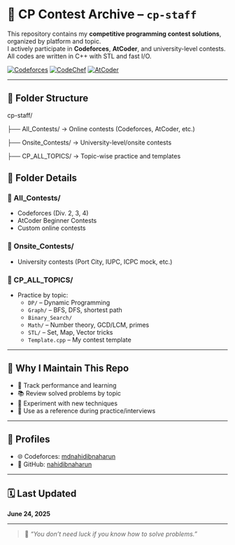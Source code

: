 # 🏹 CP Contest Archive – `cp-staff`

This repository contains my **competitive programming contest solutions**, organized by platform and topic.  
I actively participate in **Codeforces**, **AtCoder**, and university-level contests.  
All codes are written in C++ with STL and fast I/O.

[![Codeforces](https://img.shields.io/badge/Codeforces-mdnahidibnaharun-blue?style=flat-square&logo=codeforces)](https://codeforces.com/profile/mdnahidibnaharun)
[![CodeChef](https://img.shields.io/badge/CodeChef-nahidibnaharun-orange?style=flat-square&logo=codechef)](https://www.codechef.com/users/nahidibnaharun)
[![AtCoder](https://img.shields.io/badge/AtCoder-nahidibnaharun-red?style=flat-square&logo=atcoder)](https://atcoder.jp/users/nahidibnaharun)


---

## 📁 Folder Structure

cp-staff/

├── All_Contests/ → Online contests (Codeforces, AtCoder, etc.)

├── Onsite_Contests/ → University-level/onsite contests

├── CP_ALL_TOPICS/ → Topic-wise practice and templates


## 🧩 Folder Details

### 🔹 All_Contests/
- Codeforces (Div. 2, 3, 4)
- AtCoder Beginner Contests
- Custom online contests

### 🔹 Onsite_Contests/
- University contests (Port City, IUPC, ICPC mock, etc.)

### 🔹 CP_ALL_TOPICS/
- Practice by topic:
  - `DP/` – Dynamic Programming
  - `Graph/` – BFS, DFS, shortest path
  - `Binary_Search/`
  - `Math/` – Number theory, GCD/LCM, primes
  - `STL/` – Set, Map, Vector tricks
  - `Template.cpp` – My contest template

---

## 🧠 Why I Maintain This Repo

- 🔁 Track performance and learning
- 📚 Review solved problems by topic
- 🧪 Experiment with new techniques
- 🧭 Use as a reference during practice/interviews

---

## 🔗 Profiles

- 🌐 Codeforces: [mdnahidibnaharun](https://codeforces.com/profile/mdnahidibnaharun)
- 🧠 GitHub: [nahidibnaharun](https://github.com/nahidibnaharun)

---

## 🗓️ Last Updated

**June 24, 2025**

---

> 💬 _“You don’t need luck if you know how to solve problems.”_  

